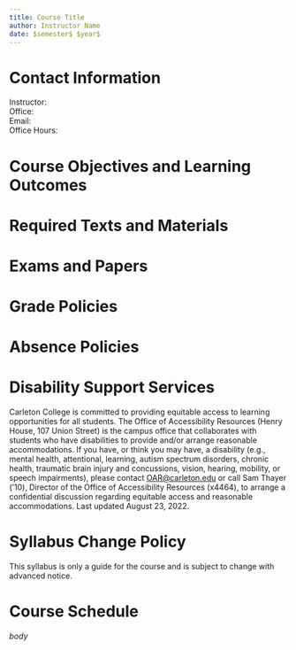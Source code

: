 ```yaml
---
title: Course Title
author: Instructor Name
date: $semester$ $year$
---
```


# Contact Information

Instructor:   
Office:  
Email:  
Office Hours:  

# Course Objectives and Learning Outcomes

# Required Texts and Materials

# Exams and Papers

# Grade Policies

# Absence Policies

# Disability Support Services

Carleton College is committed to providing equitable access to learning opportunities for all students. The Office of Accessibility Resources (Henry House, 107 Union Street) is the campus office that collaborates with students who have disabilities to provide and/or arrange reasonable accommodations. If you have, or think you may have, a disability (e.g., mental health, attentional, learning, autism spectrum disorders, chronic health, traumatic brain injury and concussions, vision, hearing, mobility, or speech impairments), please contact <OAR@carleton.edu> or call Sam Thayer (’10),  Director of the Office of Accessibility Resources (x4464), to arrange a confidential discussion regarding equitable access and reasonable accommodations. Last updated August 23, 2022.

# Syllabus Change Policy

This syllabus is only a guide for the course and is subject to change with advanced notice.

# Course Schedule

$body$


